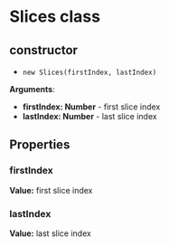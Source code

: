 # Slices class

## constructor

- `new Slices(firstIndex, lastIndex)`

**Arguments**:

- **firstIndex: Number** - first slice index
- **lastIndex: Number** - last slice index

## Properties

### firstIndex

**Value:** first slice index

### lastIndex

**Value:** last slice index